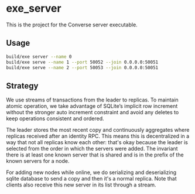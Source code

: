 # exe_server

This is the project for the Converse server executable.

## Usage

```sh
build/exe server --name 0
build/exe serve --name 1 --port 50052 --join 0.0.0.0:50051
build/exe serve --name 2 --port 50053 --join 0.0.0.0:50051
```

## Strategy

We use streams of transactions from the leader to replicas. To maintain atomic operation, we take advantage of SQLite’s implicit row increment without the stronger auto increment constraint and avoid any deletes to keep operations consistent and ordered.

The leader stores the most recent copy and continuously aggregates where replicas received after an identity RPC. This means this is decentralized in a way that not all replicas know each other: that's okay because the leader is selected from the order in which the servers were added. The invariant there is at least one known server that is shared and is in the prefix of the known servers for a node.

For adding new nodes while online, we do serializing and deserializing sqlite database to send a copy and then it's a normal replica. Note that clients also receive this new server in its list through a stream.

